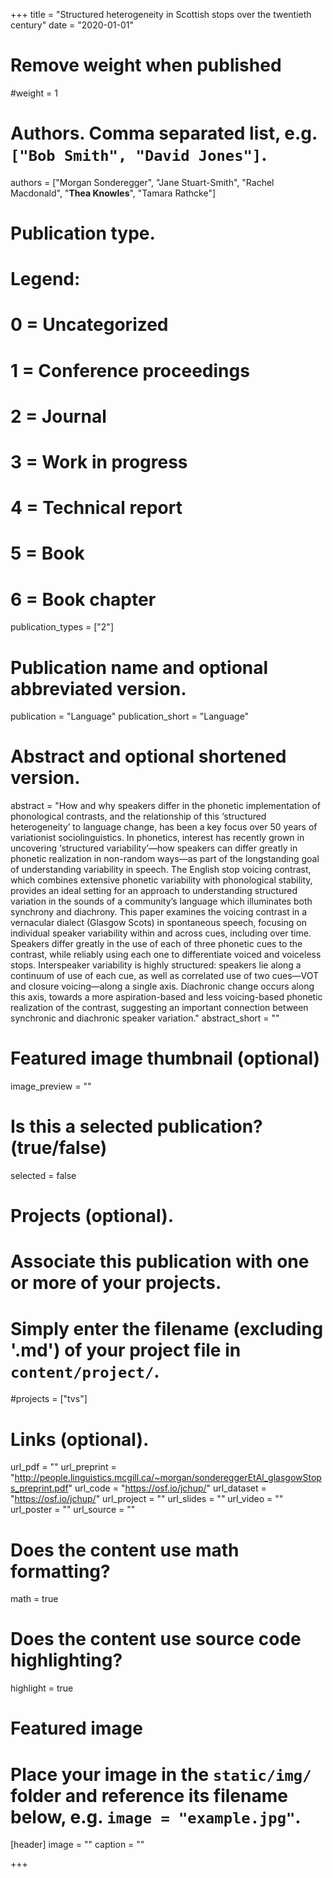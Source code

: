 +++
title = "Structured heterogeneity in Scottish stops over the twentieth century"
date = "2020-01-01"
# Remove weight when published
#weight = 1

# Authors. Comma separated list, e.g. `["Bob Smith", "David Jones"]`.
authors = ["Morgan Sonderegger", "Jane Stuart-Smith", "Rachel Macdonald", "**Thea Knowles**", "Tamara Rathcke"]

# Publication type.
# Legend:
# 0 = Uncategorized
# 1 = Conference proceedings
# 2 = Journal
# 3 = Work in progress
# 4 = Technical report
# 5 = Book
# 6 = Book chapter
publication_types = ["2"]

# Publication name and optional abbreviated version.
publication = "Language"
publication_short = "Language"

# Abstract and optional shortened version.
abstract = "How and why speakers differ in the phonetic implementation of phonological contrasts, and the relationship of this ‘structured heterogeneity’ to language change, has been a key focus over 50 years of variationist sociolinguistics. In phonetics, interest has recently grown in uncovering ‘structured variability’—how speakers can differ greatly in phonetic realization in non-random ways—as part of the longstanding goal of understanding variability in speech. The English stop voicing contrast, which combines extensive phonetic variability with phonological stability, provides an ideal setting for an approach to understanding structured variation in the sounds of a community’s language which illuminates both synchrony and diachrony. This paper examines the voicing contrast in a vernacular dialect (Glasgow Scots) in spontaneous speech, focusing on individual speaker variability within and across cues, including over time. Speakers differ greatly in the use of each of three phonetic cues to the contrast, while reliably using each one to differentiate voiced and voiceless stops. Interspeaker variability is highly structured: speakers lie along a continuum of use of each cue, as well as correlated use of two cues—VOT and closure voicing—along a single axis. Diachronic change occurs along this axis, towards a more aspiration-based and less voicing-based phonetic realization of the contrast, suggesting an important connection between synchronic and diachronic speaker variation."
abstract_short = ""

# Featured image thumbnail (optional)
image_preview = ""

# Is this a selected publication? (true/false)
selected = false

# Projects (optional).
#   Associate this publication with one or more of your projects.
#   Simply enter the filename (excluding '.md') of your project file in `content/project/`.
#projects = ["tvs"]

# Links (optional).
url_pdf = ""
url_preprint = "http://people.linguistics.mcgill.ca/~morgan/sondereggerEtAl_glasgowStops_preprint.pdf"
url_code = "https://osf.io/jchup/"
url_dataset = "https://osf.io/jchup/"
url_project = ""
url_slides = ""
url_video = ""
url_poster = ""
url_source = ""

# Does the content use math formatting?
math = true

# Does the content use source code highlighting?
highlight = true

# Featured image
# Place your image in the `static/img/` folder and reference its filename below, e.g. `image = "example.jpg"`.
[header]
image = ""
caption = ""

+++

